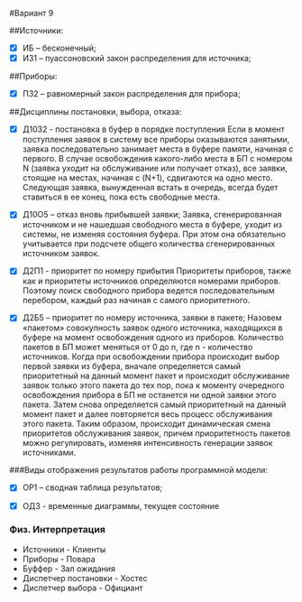#Вариант 9

##Источники:
- [x] ИБ – бесконечный;
- [x] ИЗ1 – пуассоновский закон распределения для источника;

##Приборы:
- [x] ПЗ2 – равномерный закон распределения для прибора;

##Дисциплины постановки, выбора, отказа:

- [x] Д1032 - постановка в буфер в порядке поступления
  Если в момент поступления заявок в систему все приборы оказываются занятыми, заявка последовательно занимает места в буфере памяти, начиная с первого. В случае освобождения какого-либо места в БП с номером N (заявка уходит на обслуживание или получает отказ), все заявки, стоящие на местах, начиная с (N+1), сдвигаются на одно место. Следующая заявка, вынужденная встать в очередь, всегда будет ставиться в ее конец, пока есть свободные места.

- [x] Д10О5 – отказ вновь прибывшей заявки;
  Заявка, сгенерированная источником и не нашедшая свободного места в буфере, уходит из системы, не изменяя состояния буфера. При этом она обязательно учитывается при подсчете общего количества сгенерированных источником заявок.

- [x] Д2П1 - приоритет по номеру прибытия
  Приоритеты приборов, также как и приоритеты источников определяются номерами приборов. Поэтому поиск свободного прибора ведется последовательным перебором, каждый раз начиная с самого приоритетного.

- [x] Д2Б5 – приоритет по номеру источника, заявки в пакете;
  Назовем  «пакетом»  совокупность  заявок  одного  источника, находящихся в буфере на момент освобождения одного из приборов. Количество  пакетов  в  БП  может  меняться  от  0  до  n,
  где  n  - количество источников.
  Когда при освобождении прибора происходит выбор первой заявки из буфера, вначале определяется самый приоритетный на данный момент пакет и происходит обслуживание заявок только этого пакета до тех пор, пока к моменту очередного освобождения прибора в БП не останется ни одной заявки этого пакета. Затем снова определяется самый приоритетный на данный момент пакет и далее повторяется весь процесс обслуживания этого пакета. Таким образом, происходит динамическая смена приоритетов обслуживания заявок, причем приоритетность пакетов можно регулировать, изменяя интенсивность генерации заявок источниками.


###Виды отображения результатов работы программной модели:
- [x] ОР1 – сводная таблица результатов;

- [x] ОД3 - временные диаграммы, текущее состояние

### Физ. Интерпретация
- Источники - Клиенты
- Приборы - Повара
- Буффер - Зал ожидания
- Диспетчер постановки - Хостес
- Диспетчер выбора - Официант


